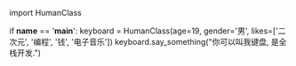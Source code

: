 import HumanClass

if __name__ == '__main__':
  keyboard = HumanClass(age=19, gender='男', likes=['二次元', '编程', '钱', '电子音乐'])
  keyboard.say_something("你可以叫我键盘, 是全栈开发.")

